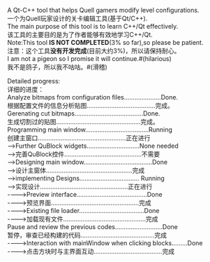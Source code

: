 A Qt-C++ tool that helps Quell gamers modify level configurations.  
一个为Quell玩家设计的关卡编辑工具(基于Qt/C++).  
The main purpose of this tool is to learn C++/Qt effectively.  
该工具的主要目的是为了作者能够有效地学习C++/Qt.  
Note:This tool **IS NOT COMPLETED**(3% so far),so please be patient.  
注意：这个工具**没有开发完成**(目前大约3%)，所以请保持耐心。  
I am not a pigeon so I promise it will continue.#(hilarious)  
我不是鸽子，所以我不咕咕。#(滑稽)  
  
Detailed progress:  
详细的进度：  
Analyze bitmaps from configuration files.....................Done.  
根据配置文件的信息分析贴图.......................................完成。  
Gerenating cut bitmaps.......................................Done.  
生成切割过的贴图................................................完成。  
Programming main window....................................Running  
创建主窗口..................................................正在进行  
-->Further QuBlock widgets..............................None needed  
-->完善QuBlock控件............................................不需要  
-->Designing main window.......................................Done  
-->设计主窗体.................................................完成  
-->implementing Designs..................................   Running  
-->实现设计..................................................正在进行  
---->Preview interface........................................Done  
---->预览界面..................................................完成  
---->Existing file loader.....................................Done  
---->加载现有文件...............................................完成  
Pause and review the previous codes...........................Done  
暂停，审查已经构建的代码..........................................完成  
---->Interaction with mainWindow when clicking blocks.........Done  
---->点击方块时与主界面互动.......................................完成  
